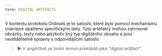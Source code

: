 ```yaml
---
term: DIGITAL ARTIFACTS
---
```


V kontextu protokolu Ordinals je to satoshi, které bylo pomocí mechanismu inskripce opatřeno specifickými daty. Tyto artefakty mohou zahrnovat obrázky, texty nebo jakýkoliv jiný typ digitálního obsahu a jsou neoddělitelně spojeny s odpovídajícím satoshi.

> ► *V angličtině se tento termín překládá jako "digital artifact".*